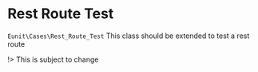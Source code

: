 # Rest Route Test

`Eunit\Cases\Rest_Route_Test`
This class should be extended to test a rest route

!> This is subject to change
